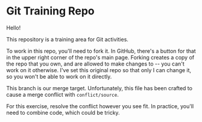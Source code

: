 # Git Training Repo

Hello!

This repository is a training area for Git activities.

To work in this repo, you'll need to fork it. In GitHub, there's a button for
that in the upper right corner of the repo's main page. Forking creates a copy
of the repo that you own, and are allowed to make changes to -- you can't work
on it otherwise. I've set this original repo so that only I can change it, so
you won't be able to work on it directly.

This branch is our merge target. Unfortunately, this file has been crafted to
cause a merge conflict with `conflict/source`.

For this exercise, resolve the conflict however you see fit. In practice,
you'll need to combine code, which could be tricky.

